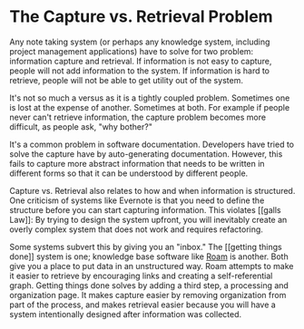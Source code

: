 # The Capture vs. Retrieval Problem

Any note taking system (or perhaps any knowledge system, including project management applications) have to solve for two problem: information capture and retrieval. If information is not easy to capture, people will not add information to the system. If information is hard to retrieve, people will not be able to get utility out of the system. 

It's not so much a versus as it is a tightly coupled problem. Sometimes one is lost at the expense of another. Sometimes at both. For example if people never can't retrieve information, the capture problem becomes more difficult, as people ask, "why bother?" 

It's a common problem in software documentation. Developers have tried to solve the capture have by auto-generating documentation. However, this fails to capture more abstract information that needs to be written in different forms so that it can be understood by different people. 

Capture vs. Retrieval also relates to how and when information is structured. One criticism of systems like Evernote is that you need to define the structure before you can start capturing information. This violates [[galls Law]]: By trying to design the system upfront, you will inevitably create an overly complex system that does not work and requires refactoring. 

Some systems subvert this by giving you an "inbox." The [[getting things done]] system is one; knowledge base software like [Roam](https://roamresearch.com) is another. Both give you a place to put data in an unstructured way. Roam attempts to make it easier to retrieve by encouraging links and creating a self-referential graph. Getting things done solves by adding a third step, a processing and organization page. It makes capture easier by removing organization from part of the process, and makes retrieval easier because you will have a system intentionally designed after information was collected. 
